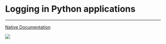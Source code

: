 # Logging in Python applications
--------------------
[Native Documentation](https://docs.python.org/2/library/logging.html)

![](https://uploads.toptal.io/blog/image/125743/toptal-blog-image-1521816059621-e6f7f14b3fec759b8f4740a79c19432e.png)
